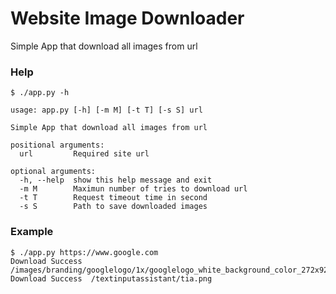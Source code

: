 # Website Image Downloader
Simple App that download all images from url


### Help
```
$ ./app.py -h

usage: app.py [-h] [-m M] [-t T] [-s S] url

Simple App that download all images from url

positional arguments:
  url         Required site url

optional arguments:
  -h, --help  show this help message and exit
  -m M        Maximun number of tries to download url
  -t T        Request timeout time in second
  -s S        Path to save downloaded images
```

### Example
```
$ ./app.py https://www.google.com
Download Success  /images/branding/googlelogo/1x/googlelogo_white_background_color_272x92dp.png
Download Success  /textinputassistant/tia.png
```